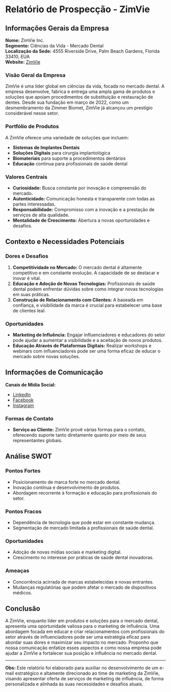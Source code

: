 # Relatório de Prospecção - ZimVie

## Informações Gerais da Empresa
**Nome:** ZimVie Inc.  
**Segmento:** Ciências da Vida - Mercado Dental  
**Localização da Sede:** 4555 Riverside Drive, Palm Beach Gardens, Florida 33410, EUA  
**Website:** [ZimVie](https://www.zimvie.com)

### Visão Geral da Empresa
ZimVie é uma líder global em ciências da vida, focada no mercado dental. A empresa desenvolve, fabrica e entrega uma ampla gama de produtos e soluções que apoiam procedimentos de substituição e restauração de dentes. Desde sua fundação em março de 2022, como um desmembramento da Zimmer Biomet, ZimVie já alcançou um prestígio considerável nesse setor.

### Portfólio de Produtos
A ZimVie oferece uma variedade de soluções que incluem:
- **Sistemas de Implantes Dentais**
- **Soluções Digitais** para cirurgia implantológica
- **Biomateriais** para suporte a procedimentos dentários
- **Educação** continua para profissionais de saúde dental

### Valores Centrais
- **Curiosidade:** Busca constante por inovação e compreensão do mercado.
- **Autenticidade:** Comunicação honesta e transparente com todas as partes interessadas.
- **Responsabilidade:** Compromisso com a inovação e a prestação de serviços de alta qualidade.
- **Mentalidade de Crescimento:** Abertura a novas oportunidades e desafios.

## Contexto e Necessidades Potenciais
### Dores e Desafios
1. **Competitividade no Mercado:** O mercado dental é altamente competitivo e em constante evolução. A capacidade de se destacar e inovar é vital.
2. **Educação e Adoção de Novas Tecnologias:** Profissionais de saúde dental podem enfrentar dúvidas sobre como integrar novas tecnologias em suas práticas.
3. **Construção de Relacionamento com Clientes:** A baseada em confiança, e visibilidade da marca é crucial para estabelecer uma base de clientes leal.

### Oportunidades
- **Marketing de Influência:** Engajar influenciadores e educadores do setor pode ajudar a aumentar a visibilidade e a aceitação de novos produtos.
- **Educação Através de Plataformas Digitais:** Realizar workshops e webinars com influenciadores pode ser uma forma eficaz de educar o mercado sobre novas soluções.

## Informações de Comunicação
**Canais de Mídia Social:**
- [LinkedIn](https://www.linkedin.com/company/zimvie/)
- [Facebook](https://www.facebook.com/ZimVie)
- [Instagram](https://www.instagram.com/zimvie_dental/)

### Formas de Contato
- **Serviço ao Cliente:** ZimVie provê várias formas para o contato, oferecendo suporte tanto diretamente quanto por meio de seus representantes globais.

## Análise SWOT
### Pontos Fortes
- Posicionamento de marca forte no mercado dental.
- Inovação contínua e desenvolvimento de produtos.
- Abordagem recorrente à formação e educação para profissionais do setor.

### Pontos Fracos
- Dependência de tecnologia que pode estar em constante mudança.
- Segmentação de mercado limitada a profissionais de saúde dental.

### Oportunidades
- Adoção de novas mídias sociais e marketing digital.
- Crescimento no interesse por práticas de saúde dental inovadoras.

### Ameaças
- Concorrência acirrada de marcas estabelecidas e novas entrantes.
- Mudanças regulatórias que podem afetar o mercado de dispositivos médicos.

## Conclusão
A ZimVie, enquanto líder em produtos e soluções para o mercado dental, apresenta uma oportunidade valiosa para o marketing de influência. Uma abordagem focada em educar e criar relacionamentos com profissionais do setor através de influenciadores pode ser uma estratégia eficaz para abordar suas dores e maximizar seu impacto no mercado. Proponho que nossa comunicação enfatize esses aspectos e como nossa empresa pode ajudar a ZimVie a fortalecer sua posição e influência no mercado dental.

--- 
**Obs:** Este relatório foi elaborado para auxiliar no desenvolvimento de um e-mail estratégico e altamente direcionado ao time de marketing da ZimVie, visando apresentar oferta de serviços de marketing de influência, de forma personalizada e alinhada às suas necessidades e desafios atuais.